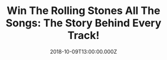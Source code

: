 ---
campaign-uuid: "c-0aad1a1d-6543-4d6e-89ff-e9d2d319c7a3"
type: "Preview"
category: "Gifts"
date: "2018-10-09T13:00:00.000Z"
end-date: "2018-11-09T23:59:00.000Z"
disable-form: false
is_promoted: false
has_entry_page: true
title: "Win The Rolling Stones All The Songs: The Story Behind Every Track!"
competition-description: "<p>Calling all Rolling Stones fans! We have amazing news\
  \ for YOU! we are giving away a MUST HAVE book for any Rolling supporter: The Rolling\
  \ Stones All The Songs: The Story Behind Every Track!</p>\r\n<p>Want to discover\
  \ what’s behind every song? Click below for a chance to win!</p>"
hero-header: "Win The Rolling Stones All The Songs: The Story Behind Every Track!"
terms-confirmation: "N/A"
banner-img: "https://assets.expresslyapp.com/asset-ec6a7267-d07b-4499-9c34-f4c0802fdadd.jpg"
logo-left-href: "https://club.expressly.io"
logo-left-image: "https://assets.expresslyapp.com/asset-41cb398c-7a9f-499f-88d1-8b1cfa392042.jpg"
logo-left-title: "Expressly Club"
bg-image-hero: "https://assets.expresslyapp.com/asset-76201172-0412-475a-bc52-b843d0abab0c.jpg"
bg-image-first: "https://assets.expresslyapp.com/asset-06990aed-fc71-4217-83c8-f3293b5a33eb.jpg"
section1-content: "</p>Since 1963, The Rolling Stones have been recording and touring,\
  \ selling more than 200 million records worldwide. In The Rolling Stones All the\
  \ Songs, authors Margotin and Guesdon describe the origin of their 378 released\
  \ songs, details from the recording studio, what instruments were used, and behind-the-scenes\
  \ stories of the great artists who contributed to their tracks.</p>\r\n<p>If you\
  \ want to have this massive, 704-page hardcover book, enter the form below for a\
  \ chance to win and it could be coming home with you!</p>"
entry-title: "Win The Rolling Stones All The Songs: The Story Behind Every Track!<p>Calling\
  \ all Rolling Stones fans! We have amazing news for"
entry-content: "Enter the draw to win The Rolling Stones All The Songs: The Story\
  \ Behind Every Track by completing the form below before 23:59 on 9th of November\
  \ 2018."
has-winner: false
prize-description: "The Rolling Stones All The Songs: The Story Behind Every Track."
special-conditions: "Multiple entries are allowed up to one every day.\r\nThis competition\
  \ is also available on: https://aaa.nme.com/competitions/rolling-stones-all-the-songs-book"
---
